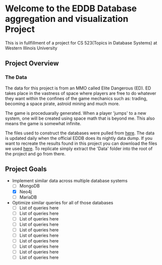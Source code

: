 # Welcome to the EDDB Database aggregation and visualization Project #

This is in fullfillment of a project for CS 523(Topics in Database Systems) at Western Illinois University

## Project Overview ##

### The Data ###
The data for this project is from an MMO called Elite Dangerous (ED). ED takes place in the vastness of space where players are free to do whatever they want within the confines of the game mechanics such as: trading, becoming a space pirate, astroid mining and much more. 

The game is proceduarally generated. When a player 'jumps' to a new system, one will be created using space math that is beyond me. This also means the game is somewhat infinite. 

The files used to construct the databases were pulled from [here](https://eddb.io/api). The data is updated daily when the official EDDB does its nightly data dump. If you want to recreate the results found in this project you can download the files we used [here](https://drive.google.com/file/d/1vBIUQmErZzgLlenMJXuB4oJvEPDopNGg/view?usp=sharing). To replicate simply extract the 'Data' folder into the root of the project and go from there.

## Project Goals ##
* Implement similar data across multiple database systems
    - [ ] MongoDB
    - [x] Neo4j
    - [ ] MariaDB
* Optimize similar queries for all of those databases
    - [ ] List of queries here
    - [ ] List of queries here
    - [ ] List of queries here
    - [ ] List of queries here
    - [ ] List of queries here
    - [ ] List of queries here
    - [ ] List of queries here
    - [ ] List of queries here
    - [ ] List of queries here
    - [ ] List of queries here
